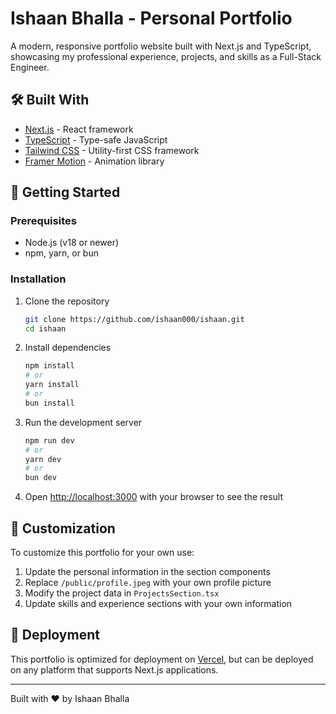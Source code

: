 # Ishaan Bhalla - Personal Portfolio

A modern, responsive portfolio website built with Next.js and TypeScript, showcasing my professional experience, projects, and skills as a Full-Stack Engineer.

## 🛠️ Built With

- [Next.js](https://nextjs.org) - React framework
- [TypeScript](https://www.typescriptlang.org/) - Type-safe JavaScript
- [Tailwind CSS](https://tailwindcss.com/) - Utility-first CSS framework
- [Framer Motion](https://www.framer.com/motion/) - Animation library

## 🔧 Getting Started

### Prerequisites

- Node.js (v18 or newer)
- npm, yarn, or bun

### Installation

1. Clone the repository

   ```bash
   git clone https://github.com/ishaan000/ishaan.git
   cd ishaan
   ```

2. Install dependencies

   ```bash
   npm install
   # or
   yarn install
   # or
   bun install
   ```

3. Run the development server

   ```bash
   npm run dev
   # or
   yarn dev
   # or
   bun dev
   ```

4. Open [http://localhost:3000](http://localhost:3000) with your browser to see the result

## 📝 Customization

To customize this portfolio for your own use:

1. Update the personal information in the section components
2. Replace `/public/profile.jpeg` with your own profile picture
3. Modify the project data in `ProjectsSection.tsx`
4. Update skills and experience sections with your own information

## 🚀 Deployment

This portfolio is optimized for deployment on [Vercel](https://vercel.com), but can be deployed on any platform that supports Next.js applications.

---

Built with ❤️ by Ishaan Bhalla
